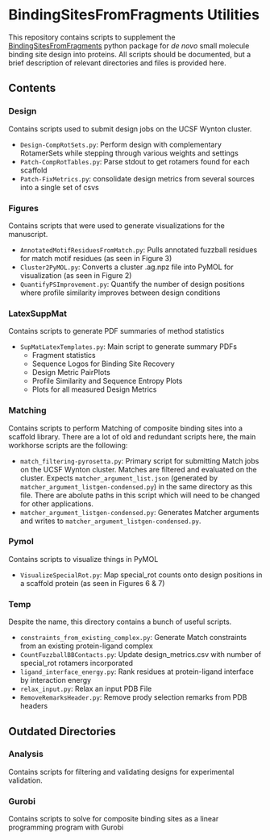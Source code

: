 BindingSitesFromFragments Utilities
===================================

This repository contains scripts to supplement the [BindingSitesFromFragments](https://github.com/jaaamessszzz/BindingSitesFromFragments)
python package for *de novo* small molecule binding site design into proteins. All scripts should be documented, but a 
brief description of relevant directories and files is provided here.

Contents
--------

### Design
Contains scripts used to submit design jobs on the UCSF Wynton cluster.

* `Design-CompRotSets.py`: Perform design with complementary RotamerSets while stepping through various weights and settings
* `Patch-CompRotTables.py`: Parse stdout to get rotamers found for each scaffold
* `Patch-FixMetrics.py`: consolidate design metrics from several sources into a single set of csvs

### Figures
Contains scripts that were used to generate visualizations for the manuscript.
    
* `AnnotatedMotifResiduesFromMatch.py`: Pulls annotated fuzzball residues for match motif residues (as seen in Figure 3)
* `Cluster2PyMOL.py`: Converts a cluster .ag.npz file into PyMOL for visualization (as seen in Figure 2)
* `QuantifyPSImprovement.py`: Quantify the number of design positions where profile similarity improves between design conditions

### LatexSuppMat
Contains scripts to generate PDF summaries of method statistics

* `SupMatLatexTemplates.py`: Main script to generate summary PDFs
    * Fragment statistics
    * Sequence Logos for Binding Site Recovery
    * Design Metric PairPlots
    * Profile Similarity and Sequence Entropy Plots
    * Plots for all measured Design Metrics

### Matching
Contains scripts to perform Matching of composite binding sites into a scaffold library. There are a lot of old and 
redundant scripts here, the main workhorse scripts are the following:

* `match_filtering-pyrosetta.py`: Primary script for submitting Match jobs on the UCSF Wynton cluster. Matches are 
filtered and evaluated on the cluster. Expects `matcher_argument_list.json` (generated by `matcher_argument_listgen-condensed.py`)
in the same directory as this file. There are abolute paths in this script which will need to be changed for other applications.
* `matcher_argument_listgen-condensed.py`: Generates Matcher arguments and writes to `matcher_argument_listgen-condensed.py`. 

### Pymol
Contains scripts to visualize things in PyMOL

* `VisualizeSpecialRot.py`: Map special_rot counts onto design positions in a scaffold protein (as seen in Figures 6 & 7)

### Temp
Despite the name, this directory contains a bunch of useful scripts.

* `constraints_from_existing_complex.py`: Generate Match constraints from an existing protein-ligand complex
* `CountFuzzballBBContacts.py`: Update design_metrics.csv with number of special_rot rotamers incorporated
* `ligand_interface_energy.py`: Rank residues at protein-ligand interface by interaction energy
* `relax_input.py`: Relax an input PDB File
* `RemoveRemarksHeader.py`: Remove prody selection remarks from PDB headers

Outdated Directories
--------------------

### Analysis
Contains scripts for filtering and validating designs for experimental validation.

### Gurobi
Contains scripts to solve for composite binding sites as a linear programming program with Gurobi